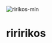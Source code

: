 ![ririkos-min](https://user-images.githubusercontent.com/88611957/149412042-cde07c9a-d9d0-4691-b200-e6b4f90d8e54.gif)
# riririkos
